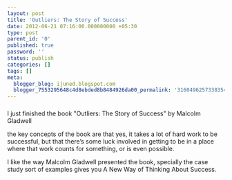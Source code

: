 ```yaml
---
layout: post
title: 'Outliers: The Story of Success'
date: 2012-06-21 07:16:00.000000000 +05:30
type: post
parent_id: '0'
published: true
password: ''
status: publish
categories: []
tags: []
meta:
  blogger_blog: ijuned.blogspot.com
  blogger_7553295648c4d8ebded8b8484926da00_permalink: '3160496257338354596'
---
```

<div dir="ltr" style="text-align:left;">
<h3 class="post-title entry-title"> </h3>
<div class="post-header">  </div>
<p><span>I just finished </span><span class="IL_AD" id="IL_AD5">the book<span class="IL_AD_ICON"></span></span><span> "Outliers: The Story of Success" by Malcolm Gladwell</span></p>
<p><span>the key </span><span class="IL_AD" id="IL_AD4">concepts of<span class="IL_AD_ICON"></span></span><span> the book are that yes, it takes a lot of </span><span class="IL_AD" id="IL_AD6">hard work<span class="IL_AD_ICON"></span></span><span> to be successful, but that there’s some luck involved in getting to be  in a place where that work counts for something, or is even possible.</span></p>
<p><span>I like the way Malcolm Gladwell presented the book, specially the case study sort of </span><span class="IL_AD" id="IL_AD3">examples<span class="IL_AD_ICON"></span></span><span> gives you A New Way of Thinking About Success.</span></div>
